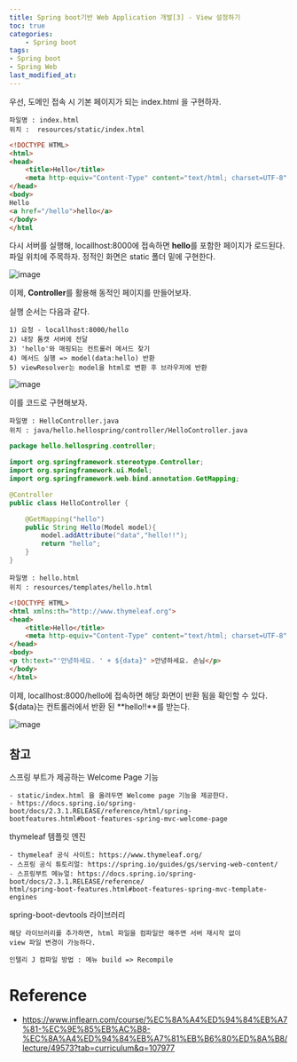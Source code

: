 ```yaml
---
title: Spring boot기반 Web Application 개발[3] - View 설정하기
toc: true
categories:	
    - Spring boot
tags:
- Spring boot
- Spring Web
last_modified_at: 
---
```




우선, 도메인 접속 시 기본 페이지가 되는 index.html 을 구현하자. 

````
파일명 : index.html
위치 :  resources/static/index.html
````

```html
<!DOCTYPE HTML>
<html>
<head>
    <title>Hello</title>
    <meta http-equiv="Content-Type" content="text/html; charset=UTF-8" />
</head>
<body>
Hello
<a href="/hello">hello</a>
</body>
</html
```

다시 서버를 실행해, locallhost:8000에 접속하면 **hello**를 포함한 페이지가 로드된다. 파일 위치에 주목하자. 정적인 화면은 static 폴더 밑에 구현한다.

![image](https://user-images.githubusercontent.com/49560745/103200313-58159780-4930-11eb-9e5e-613ffdd6f5f0.png)



이제, **Controller**를 활용해 동적인 페이지를 만들어보자.

실행 순서는 다음과 같다. 

```
1) 요청 - locallhost:8000/hello
2) 내장 톰캣 서버에 전달
3) 'hello'와 매핑되는 컨트롤러 메서드 찾기
4) 메서드 실행 => model(data:hello) 반환
5) viewResolver는 model을 html로 변환 후 브라우저에 반환
```



![image](https://user-images.githubusercontent.com/49560745/103200051-bbeb9080-492f-11eb-96b4-3df56e587d63.png)

이를 코드로 구현해보자.

 ```
파일명 : HelloController.java
위치 : java/hello.hellospring/controller/HelloController.java
 ```

```java
package hello.hellospring.controller;

import org.springframework.stereotype.Controller;
import org.springframework.ui.Model;
import org.springframework.web.bind.annotation.GetMapping;

@Controller
public class HelloController {

    @GetMapping("hello")
    public String Hello(Model model){
        model.addAttribute("data","hello!!");
        return "hello";
    }
}
```



```
파일명 : hello.html
위치 : resources/templates/hello.html
```

```html
<!DOCTYPE HTML>
<html xmlns:th="http://www.thymeleaf.org">
<head>
    <title>Hello</title>
    <meta http-equiv="Content-Type" content="text/html; charset=UTF-8" />
</head>
<body>
<p th:text="'안녕하세요. ' + ${data}" >안녕하세요. 손님</p>
</body>
</html>
```

이제, locallhost:8000/hello에 접속하면 해당 화면이 반환 됨을 확인할 수 있다. ${data}는 컨트롤러에서 반환 된 **hello!!**를 받는다.

![image](https://user-images.githubusercontent.com/49560745/103200469-bfcbe280-4930-11eb-8865-baf5e1c2a571.png)

## 참고

스프링 부트가 제공하는 Welcome Page 기능

```
- static/index.html 을 올려두면 Welcome page 기능을 제공한다.
- https://docs.spring.io/spring-boot/docs/2.3.1.RELEASE/reference/html/spring-
bootfeatures.html#boot-features-spring-mvc-welcome-page

```

thymeleaf 템플릿 엔진

```
- thymeleaf 공식 사이트: https://www.thymeleaf.org/
- 스프링 공식 튜토리얼: https://spring.io/guides/gs/serving-web-content/
- 스프링부트 메뉴얼: https://docs.spring.io/spring-boot/docs/2.3.1.RELEASE/reference/
html/spring-boot-features.html#boot-features-spring-mvc-template-engines
```

spring-boot-devtools 라이브러리

```
해당 라이브러리를 추가하면, html 파일을 컴파일만 해주면 서버 재시작 없이
view 파일 변경이 가능하다.

인텔리 J 컴파일 방법 : 메뉴 build => Recompile
```





# Reference

- https://www.inflearn.com/course/%EC%8A%A4%ED%94%84%EB%A7%81-%EC%9E%85%EB%AC%B8-%EC%8A%A4%ED%94%84%EB%A7%81%EB%B6%80%ED%8A%B8/lecture/49573?tab=curriculum&q=107977